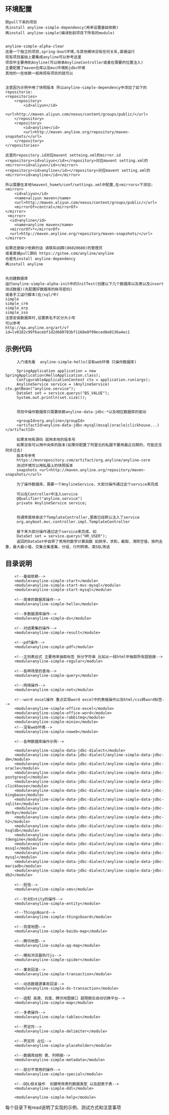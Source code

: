 
## 环境配置
```
刚pull下来的项目
先install anyline-simple-dependency(用来设置基础依赖)
再install anyline-simple(编译到前项目下所有的module)


anyline-simple-alpha-clear
这是一个独立的项目,spring-boot环境,与其他模块没有任何关系,直接运行
现有项目基础上要集成anyline可以参考这里
项目中主要用到Anyline(可以继承AnylineController或者在需要的位置注入)
主要配置了maven仓库以及mvc环境和jdbc环境
其他的一些依赖一般用现有项目的就可以
    

注意因为示例中用了快照版本 所以anyline-simple-dependency中添加了如下的repositorie:
<repositories>
    <repository>
        <id>aliyun</id>
        <url>http://maven.aliyun.com/nexus/content/groups/public/</url>
    </repository>
    <repository>
        <id>anyline</id>
        <url>http://maven.anyline.org/repository/maven-snapshots/</url>
    </repository>
</repositories>

这里的repository.id对应mavent setteing.xml的mirror.id
<repository><id>aliyun</id></repository>对应mavent setting.xml的<mirror><id>aliyun</id></mirror>
<repository><id>anyline</id></repository>对应mavent setting.xml的<mirror><id>anyline</id></mirror> 

所以需要在本地%mavent_home%/conf/settings.xml中配置,在<mirrors>下添加:
<mirror>
    <id>aliyun</id>
    <name>aliyun maven</name>
    <url>http://maven.aliyun.com/nexus/content/groups/public/</url>
    <mirrorOf>central</mirrorOf>
</mirror> 
 <mirror>
  <id>anyline</id>   
    <name>anyline maven</name>
  <mirrorOf>*</mirrorOf>   
  <url>http://maven.anyline.org/repository/maven-snapshots/</url>   
</mirror>  

如果还是缺少依赖的话 请联系QQ群(86020680)的管理员
或者直接pull源码 https://gitee.com/anyline/anyline
也是先install anyline-dependency
再install anyline


先创建数据库
运行anyline-simple-alpha-init中的InitTest(创建以下几个数据库以及表以及insert测试数据)(先配置好数据库的帐号密码)
或者手工运行脚本(在/sql/中)
simple
simple_crm
simple_erp
simple_sso
注意安装数据库时,设置表名不区分大小写
可以参考  
http://qa.anyline.org/art/v?id=lv0182c99f6acebf1d2d680783bf1168e8f99eced8e0136a4ec1

```
## 示例代码


   ```
        入门请先看  anyline-simple-hello(没有web环境 只操作数据库)
        
        SpringApplication application = new SpringApplication(HelloApplication.class);
        ConfigurableApplicationContext ctx = application.run(args);
        AnylineService service = (AnylineService) ctx.getBean("anyline.service");
        DataSet set = service.querys("BS_VALUE");
        System.out.println(set.size());


        项目中操作数据库只需要依赖anyline-data-jdbc-*以及相应数据库的驱动
 
        <groupId>org.anyline</groupId>
        <artifactId>anyline-data-jdbc-mysql(mssql|oracle|clickhouse...)</artifactId>

        如果本地有源码 就用本地的版本号
        如果没有可以用中央库的版本(如果你配置了阿里云的私服不要用最近日期的，可能还没同步过去)
        版本号参考
        https://mvnrepository.com/artifact/org.anyline/anyline-core
        测试环境可以用私服上的快照版本
        snapshots <url>http://maven.anyline.org/repository/maven-snapshots/</url>

        为了操作数据库，需要一个AnylineService，大部分操作通过这个service来完成

        可以在Controller中注入service
        @Qualifier("anyline.service") 
        private AnylineService service;

        
        但通常是继承这个TemplateController,里面已经默认注入了service
        org.anyboot.mvc.controller.impl.TemplateController

        接下来大部分操作通过这个service来完成，如
        DataSet set = service.querys("HR_USER");
        返回的DataSet中自带了常用的数学计算函数 如排序，求和，截取，清除空值，按列去重，最大最小值，交集合集差集，分组，行列转换，类SQL筛选
   ```


## 目录说明
        <!--基础依赖-->
        <module>anyline-simple-start</module>
        <module>anyline-simple-start-mvc-mysql</module>
        <module>anyline-simple-start-mysql</module>

        <!--简单的数据库操作-->
        <module>anyline-simple-hello</module>

        <!--多数据源库操作-->
        <module>anyline-simple-ds</module>

        <!--对结果集的操作-->
        <module>anyline-simple-result</module>

        <!--pdf操作-->
        <module>anyline-simple-pdf</module>

        <!--正则表达式 主要用来抽取标签 拆分字符串 比如从一段html中抽取所有超链接-->
        <module>anyline-simple-regular</module>

        <!--各种场景的查询-->
        <module>anyline-simple-query</module>

        <!--网络操作-->
        <module>anyline-simple-net</module>

        <!--word excel操作 重点实现word excel中的表格操作以及html/css转word标签-->
        <module>anyline-simple-office-excel</module>
        <module>anyline-simple-office-word</module>
        <module>anyline-simple-rabbitmq</module>
        <module>anyline-simple-minio</module>
        <!--没有web环境-->
        <module>anyline-simple-noweb</module>

        <!--各种数据库操作示例-->

        <module>anyline-simple-data-jdbc-dialect</module>
        <module>anyline-simple-data-jdbc-dialect/anyline-simple-data-jdbc-dm</module>
        <module>anyline-simple-data-jdbc-dialect/anyline-simple-data-jdbc-oracle</module>
        <module>anyline-simple-data-jdbc-dialect/anyline-simple-data-jdbc-postgresql</module>
        <module>anyline-simple-data-jdbc-dialect/anyline-simple-data-jdbc-clickhouse</module>
        <module>anyline-simple-data-jdbc-dialect/anyline-simple-data-jdbc-kingbase</module>
        <module>anyline-simple-data-jdbc-dialect/anyline-simple-data-jdbc-sqlite</module>
        <module>anyline-simple-data-jdbc-dialect/anyline-simple-data-jdbc-derby</module>
        <module>anyline-simple-data-jdbc-dialect/anyline-simple-data-jdbc-h2</module>
        <module>anyline-simple-data-jdbc-dialect/anyline-simple-data-jdbc-hsqldb</module>
        <module>anyline-simple-data-jdbc-dialect/anyline-simple-data-jdbc-tdengine</module>
        <module>anyline-simple-data-jdbc-dialect/anyline-simple-data-jdbc-mssql</module>
        <module>anyline-simple-data-jdbc-dialect/anyline-simple-data-jdbc-mysql</module>
        <module>anyline-simple-data-jdbc-dialect/anyline-simple-data-jdbc-mariadb</module>
        <module>anyline-simple-data-jdbc-dialect/anyline-simple-data-jdbc-db2</module>

        <!--短信-->
        <module>anyline-simple-sms</module>

        <!--针对Entity的操作-->
        <module>anyline-simple-entity</module>

        <!--ThingsBoard-->
        <module>anyline-simple-thingsboard</module>

        <!--百度地图-->
        <module>anyline-simple-baidu-map</module>

        <!--腾讯地图-->
        <module>anyline-simple-qq-map</module>

        <!--模拟浏览器执行js-->
        <module>anyline-simple-spider</module>

        <!--事务回滚-->
        <module>anyline-simple-transaction</module>

        <!--动态数据源事务回滚-->
        <module>anyline-simple-ds-transaction</module>

        <!--适配 高德、百度、腾讯地图接口 超限额后自动切换平台-->
        <module>anyline-simple-map</module>

        <!--多表操作-->
        <module>anyline-simple-tables</module>

        <!--界定符-->
        <module>anyline-simple-delimiter</module>

        <!--界定符 占位-->
        <module>anyline-simple-placeholder</module>

        <!--数据库结构 表、列明细-->
        <module>anyline-simple-metadata</module>

        <!--部分不常用的操作-->
        <module>anyline-simple-special</module>

        <!--DDL相关操作  创建修改表列数据类型 以及超表子表-->
        <module>anyline-simple-ddl</module>

        <module>anyline-simple-help</module>

每个目录下有read说明了实现的示例、测试方式和注意事项